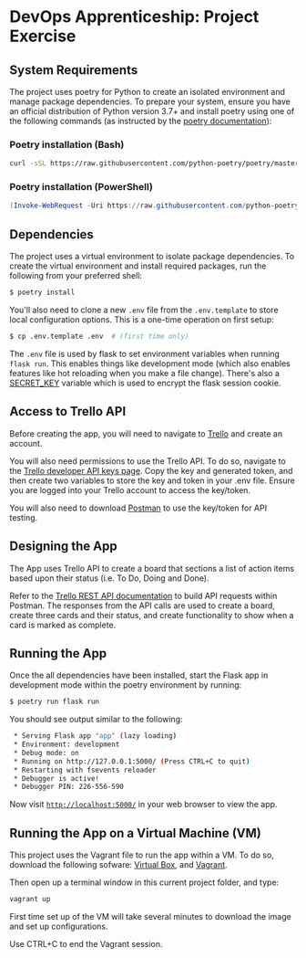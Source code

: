 # DevOps Apprenticeship: Project Exercise

## System Requirements

The project uses poetry for Python to create an isolated environment and manage package dependencies. To prepare your system, ensure you have an official distribution of Python version 3.7+ and install poetry using one of the following commands (as instructed by the [poetry documentation](https://python-poetry.org/docs/#system-requirements)):

### Poetry installation (Bash)

```bash
curl -sSL https://raw.githubusercontent.com/python-poetry/poetry/master/get-poetry.py | python
```

### Poetry installation (PowerShell)

```powershell
(Invoke-WebRequest -Uri https://raw.githubusercontent.com/python-poetry/poetry/master/get-poetry.py -UseBasicParsing).Content | python
```

## Dependencies

The project uses a virtual environment to isolate package dependencies. To create the virtual environment and install required packages, run the following from your preferred shell:

```bash
$ poetry install
```

You'll also need to clone a new `.env` file from the `.env.template` to store local configuration options. This is a one-time operation on first setup:

```bash
$ cp .env.template .env  # (first time only)
```

The `.env` file is used by flask to set environment variables when running `flask run`. This enables things like development mode (which also enables features like hot reloading when you make a file change). There's also a [SECRET_KEY](https://flask.palletsprojects.com/en/1.1.x/config/#SECRET_KEY) variable which is used to encrypt the flask session cookie.

## Access to Trello API

Before creating the app, you will need to navigate to [Trello](https://trello.com/en) and create an account. 

You will also need permissions to use the Trello API. To do so, navigate to the [Trello developer API keys page](https://trello.com/app-key). Copy the key and generated token, and then create two variables to store the key and token in your .env file. Ensure you are logged into your Trello account to access the key/token. 

You will also need to download [Postman](https://www.postman.com/downloads/) to use the key/token for API testing. 

## Designing the App

The App uses Trello API to create a board that sections a list of action items based upon their status (i.e. To Do, Doing and Done).

Refer to the [Trello REST API documentation](https://developer.atlassian.com/cloud/trello/rest/api-group-actions/) to build API requests within Postman. The responses from the API calls are used to create a board, create three cards and their status, and create functionality to show when a card is marked as complete. 

## Running the App

Once the all dependencies have been installed, start the Flask app in development mode within the poetry environment by running:
```bash
$ poetry run flask run
```

You should see output similar to the following:
```bash
 * Serving Flask app "app" (lazy loading)
 * Environment: development
 * Debug mode: on
 * Running on http://127.0.0.1:5000/ (Press CTRL+C to quit)
 * Restarting with fsevents reloader
 * Debugger is active!
 * Debugger PIN: 226-556-590
```
Now visit [`http://localhost:5000/`](http://localhost:5000/) in your web browser to view the app.

## Running the App on a Virtual Machine (VM)

This project uses the Vagrant file to run the app within a VM. To do so, download the following sofware: [Virtual Box](https://www.virtualbox.org/), and [Vagrant](https://www.vagrantup.com/). 

Then open up a terminal window in this current project folder, and type: 

```bash
vagrant up
```
First time set up of the VM will take several minutes to download the image and set up configurations. 

Use CTRL+C to end the Vagrant session. 